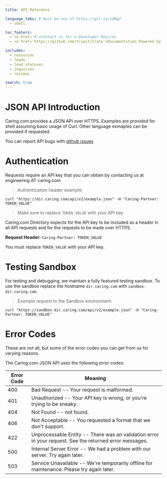 ```yaml
---
title: API Reference

language_tabs: # must be one of https://git.io/vQNgJ
  - shell

toc_footers:
  - <a href='#'>Contact us for a Developer Key</a>
  - <a href='https://github.com/tripit/slate'>Documentation Powered by Slate</a>

includes:
  - resources
  - leads
  - lead_statuses
  - inquiries
  - reviews

search: true
---
```


# JSON API Introduction

Caring.com provides a JSON API over HTTPS. Examples are provided for shell assuming basic usage of Curl. Other language exmaples can be provided if requested.

You can report API bugs with [github issues](https://github.com/caring/docs.caring.com/issues)

# Authentication

Requests require an API key that you can obtain by contacting us at engineering AT caring.com

> Authentication header example:

```shell
curl "https://dir.caring.com/api/v2/example.json" -H "Caring-Partner: TOKEN_VALUE"
```

> Make sure to replace `TOKEN_VALUE` with your API key.

Caring.com Directory expects for the API key to be included as a header in all API requests and for the requests to be made over HTTPS.

**Request Header:** `Caring-Partner: TOKEN_VALUE`

<aside class="notice">
You must replace <code>TOKEN_VALUE</code> with your API key.
</aside>

# Testing Sandbox

For testing and debugging, we maintain a fully featured testing sandbox. To use the sandbox replace the hostname `dir.caring.com` with `sandbox-dir.caring.com`.

> Example request to the Sandbox environment:

```shell
curl "https://sandbox-dir.caring.com/api/v2/example.json" -H "Caring-Partner: TOKEN_VALUE"
```

# Error Codes

<aside class="notice">These are not all, but some of the error codes you can get from us for varying reasons.</aside>

The Caring.com JSON API uses the following error codes:

Error Code | Meaning
---------- | -------
400 | Bad Request -- Your request is malformed.
401 | Unauthorized -- Your API key is wrong, or you're trying to be sneaky.
404 | Not Found -- not found.
406 | Not Acceptable -- You requested a format that we don't support.
422 | Unprocessable Entity -- There was an validation error in your request. See the returned error messages.
500 | Internal Server Error -- We had a problem with our server. Try again later.
503 | Service Unavailable -- We're temporarily offline for maintenance. Please try again later.
